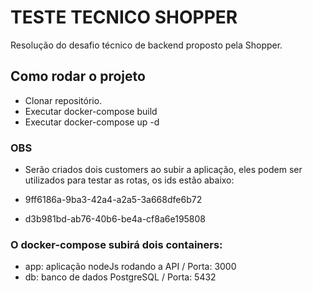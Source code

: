 # TESTE TECNICO SHOPPER

Resolução do desafio técnico de backend proposto pela Shopper.

## Como rodar o projeto

* Clonar repositório.
* Executar docker-compose build
* Executar docker-compose up -d

### OBS

* Serão criados dois customers ao subir a aplicação, eles podem ser utilizados para testar as rotas, os ids estão abaixo:

* 9ff6186a-9ba3-42a4-a2a5-3a668dfe6b72
* d3b981bd-ab76-40b6-be4a-cf8a6e195808

### O docker-compose subirá dois containers:

* app: aplicação nodeJs rodando a API / Porta: 3000
* db: banco de dados PostgreSQL / Porta: 5432
